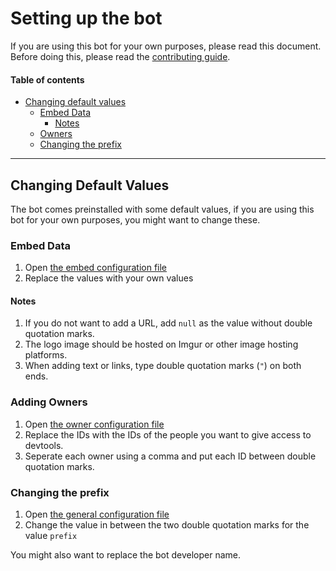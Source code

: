 # Setting up the bot
If you are using this bot for your own purposes, please read this document. Before doing this, please read the [contributing guide](./CONTRIBUTING.md).

#### Table of contents
* [Changing default values](#changing-default-values)
    * [Embed Data](#embed-data)
        * [Notes](#notes)
    * [Owners](#owners)
    * [Changing the prefix](#changing-the-prefix)

***

## Changing Default Values
The bot comes preinstalled with some default values, if you are using this bot for your own purposes, you might want to change these.

### Embed Data
1. Open [the embed configuration file](/src/config/embeds.json)
2. Replace the values with your own values

#### Notes
1. If you do not want to add a URL, add `null` as the value without double quotation marks.
2. The logo image should be hosted on Imgur or other image hosting platforms.
3. When adding text or links, type double quotation marks (`"`) on both ends.

### Adding Owners
1. Open [the owner configuration file](/src/config/owners.json)
2. Replace the IDs with the IDs of the people you want to give access to devtools.
3. Seperate each owner using a comma and put each ID between double quotation marks.

### Changing the prefix
1. Open [the general configuration file](/src/config/config.json)
2. Change the value in between the two double quotation marks for the value `prefix`

You might also want to replace the bot developer name.








